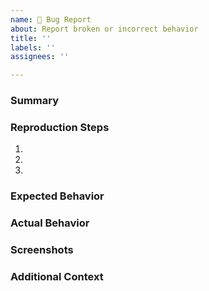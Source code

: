 ```yaml
---
name: 🐛 Bug Report
about: Report broken or incorrect behavior
title: ''
labels: ''
assignees: ''

---
```


<!-- Thank you for taking the time to report a bug! -->
<!-- NOTE: Lines of text inside brackets like these are comments. They're meant
     as a guide to help you properly fill out this template, and won't be
     publicly visible once the issue is created (check out the "Preview" tab).
     Feel free to ignore the comments if you know what you're doing! -->

### Summary
<!-- Please provide a clear and concise description of the bug. -->

### Reproduction Steps
<!-- What did you do that caused this bug to occur? -->
1)
2)
3)
<!-- You can add more numbers if needed. Detailed steps are very helpful! -->

### Expected Behavior
<!-- What did you expect to happen? -->

### Actual Behavior
<!-- What actually happened? -->

### Screenshots
<!-- If applicable, add screenshots to help explain the problem. -->

### Additional Context
<!-- Add any other context about the problem here. -->
